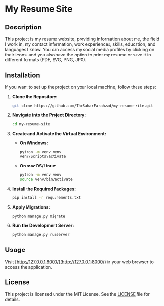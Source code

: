 # My Resume Site

## Description
This project is my resume website, providing information about me, the field I work in, my contact information, work experiences, skills, education, and languages I know. You can access my social media profiles by clicking on their icons, and you also have the option to print my resume or save it in different formats (PDF, SVG, PNG, JPG).

## Installation

If you want to set up the project on your local machine, follow these steps:

1. **Clone the Repository:**
   ```bash
   git clone https://github.com/TheSaharFarahzad/my-resume-site.git
   ```

2. **Navigate into the Project Directory:**
   ```bash
   cd my-resume-site
   ```

3. **Create and Activate the Virtual Environment:**
   - **On Windows:**
     ```bash
     python -m venv venv
     venv\Scripts\activate
     ```
   - **On macOS/Linux:**
     ```bash
     python -m venv venv
     source venv/bin/activate
     ```

4. **Install the Required Packages:**
   ```bash
   pip install -r requirements.txt
   ```

5. **Apply Migrations:**
   ```bash
   python manage.py migrate
   ```

6. **Run the Development Server:**
   ```bash
   python manage.py runserver
   ```

## Usage
Visit [http://127.0.0.1:8000/](http://127.0.0.1:8000/) in your web browser to access the application.

## License
This project is licensed under the MIT License. See the [LICENSE](LICENSE) file for details.

